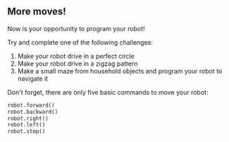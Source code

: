 ## More moves!

Now is your opportunity to program your robot!

Try and complete one of the following challenges:
1. Make your robot drive in a perfect circle
2. Make your robot drive in a zigzag pattern
3. Make a small maze from household objects and program your robot to navigate it

Don't forget, there are only five basic commands to move your robot:

```python
robot.forward()
robot.backward()
robot.right()
robot.left()
robot.stop()
```
